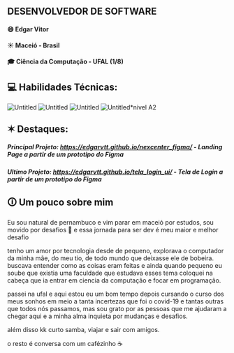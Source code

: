 ## DESENVOLVEDOR DE SOFTWARE 

#### 😄 Edgar Vitor

#### ☀️ Maceió - Brasil

#### 🎓 Ciência da Computação - UFAL (1/8) 

## 💻 Habilidades Técnicas:

![Untitled](https://github.com/edgarvtt/edgarvtt/assets/82189299/876495f4-5bd0-4aa5-891a-b3a9c3588040)
![Untitled](https://github.com/edgarvtt/edgarvtt/assets/82189299/0c9b992a-a759-46c1-885b-8783f9adbdf2)
![Untitled](https://github.com/edgarvtt/edgarvtt/assets/82189299/d1e7fe2c-ee63-4e18-a12a-a3c11579d754) 
![Untitled](https://github.com/edgarvtt/edgarvtt/assets/82189299/089d2aab-d326-453b-ab20-b4598cb70dad)*nivel A2

## ✶ Destaques:

##### Principal Projeto: https://edgarvtt.github.io/nexcenter_figma/ - Landing Page a partir de um prototipo do Figma <br>
##### Ultimo Projeto: https://edgarvtt.github.io/tela_login_ui/ - Tela de Login a partir de um prototipo do Figma


## 🛈 Um pouco sobre mim

Eu sou natural de pernambuco e vim parar em maceió por estudos, sou movido por desafios 🤠 e essa jornada para ser dev é meu maior e melhor desafio 

tenho um amor por tecnologia desde de pequeno, explorava o computador da minha mãe, do meu tio, de todo mundo que deixasse ele de bobeira.
buscava entender como as coisas eram feitas e ainda quando pequeno eu soube que existia uma faculdade que estudava esses tema
coloquei na cabeça que ia entrar em ciencia da computação e focar em programação. 

passei na ufal e aqui estou eu um bom tempo depois cursando o curso dos meus sonhos em meio a tanta incertezas que foi o covid-19
e tantas outras que todos nós passamos, mas sou grato por as pessoas que me ajudaram a chegar aqui e a minha alma inquieta por mudanças e desafios.

além disso kk curto samba, viajar e sair com amigos.

o resto é conversa com um cafézinho ☕

